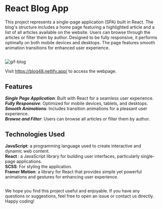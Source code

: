 # React Blog App
This project represents a single-page application (SPA) built in React. The blog's structure includes a home page featuring a highlighted article and a list of all articles available on the website. Users can browse through the articles or filter them by author. Designed to be fully responsive, it performs optimally on both mobile devices and desktops. The page features smooth animation transitions for enhanced user experience.


## 
![gif-blog](https://github.com/Anca2022/blog-app-react/assets/98110730/7afb1598-02de-4673-ad56-1c529b0778ea)

Visit https://blog48.netlify.app/ to access the webpage. 

## Features
<b><i>Single Page Application</b></i>: Built with React for a seamless user experience. </br>
<b><i>Fully Responsive</b></i>: Optimized for mobile devices, tablets, and desktops.  </br>
<b><i>Smooth Animations</b></i>: Includes transition animations for a pleasant user experience. </br>
<b><i>Browse and Filter</b></i>: Users can browse all articles or filter them by author.

## Technologies Used
<b>JavaScript</b>: a programming language used to create interactive and dynamic web content. <br>
<b>React </b>: a JavaScript library for building user interfaces, particularly single-page applications. <br>
<b>SCSS</b>: For styling the application. <br>
<b>Framer Motion</b>: a library for React that provides simple yet powerful animations and gestures for enhancing user experience.

##
We hope you find this project useful and enjoyable. If you have any questions or suggestions, feel free to open an issue or contact us directly. Happy coding!
